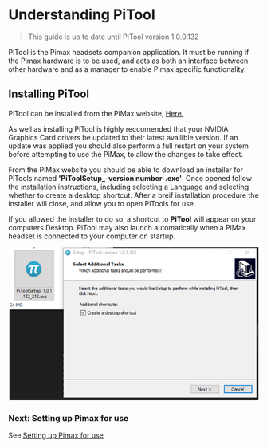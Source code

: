 # Understanding PiTool

> This guide is up to date until PiTool version 1.0.0.132

PiTool is the Pimax headsets companion application. It must be running if the Pimax hardware is to be used, and acts as both an interface between other hardware and as a manager to enable Pimax specific functionality.

## Installing PiTool

PiTool can be installed from the PiMax website, [Here.](https://pimaxvr.com/pages/pitool)

As well as installing PiTool is highly reccomended that your NVIDIA Graphics Card drivers be updated to their latest availible version. If an update was applied you should also perform a full restart on your system before attempting to use the PiMax, to allow the changes to take effect.

From the PiMax website you should be able to download an installer for PiTools named **'PiToolSetup_-version number-.exe'**. Once opened follow the installation instructions, including selecting a Language and selecting whether to create a desktop shortcut. After a breif installation procedure the installer will close, and allow you to open PiTools for use.

If you allowed the installer to do so, a shortcut to **PiTool** will appear on your computers Desktop. PiTool may also launch automatically when a PiMax headset is connected to your computer on startup.

<p align="center">
  <img alt="Pimax inputs" width="500px" src="assets/Installation1.png">
</p>

### Next: Setting up Pimax for use

See [Setting up Pimax for use](/docs/pimax-setup.md)
